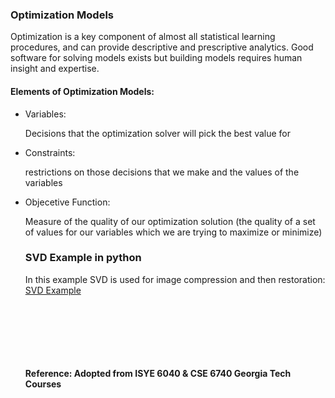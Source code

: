 <h3>Optimization Models </h3>
<p>Optimization is a key component of almost all statistical learning procedures, and can provide descriptive and prescriptive analytics. Good software for solving models exists but building models requires human insight and expertise.  </p>
<h4>Elements of Optimization Models: </h4>
<ul>
  <li>Variables: <p>Decisions that the optimization solver will pick the best value for</p> </li> 
  <li>Constraints: <p>restrictions on those decisions that we make and the values of the variables</p></li>
  <li>Objecetive Function: <p>Measure of the quality of our optimization solution (the quality of a set of values for our variables which we are trying to maximize or minimize)</p></li> 
<h3>SVD Example in python</h3>
  <p>In this example SVD is used for image compression and then restoration: <br> <a href="SVD_Examle_Python.ipynb">SVD Example</a></p>
<br><br><br><br><br><br>
  <b> Reference: Adopted from ISYE 6040 & CSE 6740 Georgia Tech Courses
